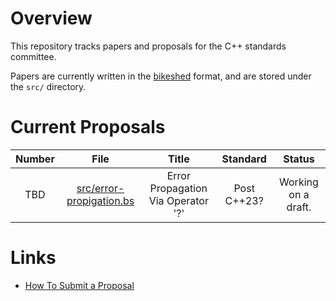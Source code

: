 # Overview

This repository tracks papers and proposals for the C++ standards committee.

Papers are currently written in the [bikeshed] format, and are stored under the
`src/` directory.

# Current Proposals

| Number |  File                                                |            Title                    |   Standard    |        Status           |
|:------:|:----------------------------------------------------:|:-----------------------------------:|:-------------:|:-----------------------:|
|  TBD   | [src/error-propigation.bs](src/error-propigation.bs) |  Error Propagation Via Operator '?' |  Post C++23?  |   Working on a draft.   |


# Links

- [How To Submit a Proposal](https://isocpp.org/std/submit-a-proposal)

[bikeshed]: https://github.com/tabatkins/bikeshed
